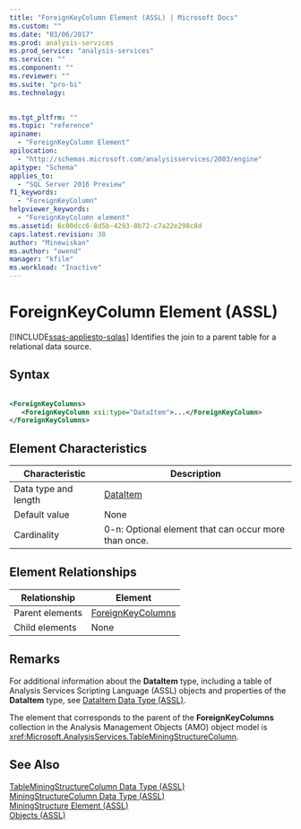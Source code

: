 ```yaml
---
title: "ForeignKeyColumn Element (ASSL) | Microsoft Docs"
ms.custom: ""
ms.date: "03/06/2017"
ms.prod: analysis-services
ms.prod_service: "analysis-services"
ms.service: ""
ms.component: ""
ms.reviewer: ""
ms.suite: "pro-bi"
ms.technology: 
  

ms.tgt_pltfrm: ""
ms.topic: "reference"
apiname: 
  - "ForeignKeyColumn Element"
apilocation: 
  - "http://schemas.microsoft.com/analysisservices/2003/engine"
apitype: "Schema"
applies_to: 
  - "SQL Server 2016 Preview"
f1_keywords: 
  - "ForeignKeyColumn"
helpviewer_keywords: 
  - "ForeignKeyColumn element"
ms.assetid: 6c00dcc6-8d5b-4293-8b72-c7a22e298c8d
caps.latest.revision: 38
author: "Minewiskan"
ms.author: "owend"
manager: "kfile"
ms.workload: "Inactive"
---
```

# ForeignKeyColumn Element (ASSL)
[!INCLUDE[ssas-appliesto-sqlas](../../../includes/ssas-appliesto-sqlas.md)]
  Identifies the join to a parent table for a relational data source.  
  
## Syntax  
  
```xml  
  
<ForeignKeyColumns>  
   <ForeignKeyColumn xsi:type="DataItem">...</ForeignKeyColumn>  
</ForeignKeyColumns>  
```  
  
## Element Characteristics  
  
|Characteristic|Description|  
|--------------------|-----------------|  
|Data type and length|[DataItem](../../../analysis-services/scripting/data-type/dataitem-data-type-assl.md)|  
|Default value|None|  
|Cardinality|0-n: Optional element that can occur more than once.|  
  
## Element Relationships  
  
|Relationship|Element|  
|------------------|-------------|  
|Parent elements|[ForeignKeyColumns](../../../analysis-services/scripting/collections/foreignkeycolumns-element-assl.md)|  
|Child elements|None|  
  
## Remarks  
 For additional information about the **DataItem** type, including a table of Analysis Services Scripting Language (ASSL) objects and properties of the **DataItem** type, see [DataItem Data Type &#40;ASSL&#41;](../../../analysis-services/scripting/data-type/dataitem-data-type-assl.md).  
  
 The element that corresponds to the parent of the **ForeignKeyColumns** collection in the Analysis Management Objects (AMO) object model is <xref:Microsoft.AnalysisServices.TableMiningStructureColumn>.  
  
## See Also  
 [TableMiningStructureColumn Data Type &#40;ASSL&#41;](../../../analysis-services/scripting/data-type/tableminingstructurecolumn-data-type-assl.md)   
 [MiningStructureColumn Data Type &#40;ASSL&#41;](../../../analysis-services/scripting/data-type/miningstructurecolumn-data-type-assl.md)   
 [MiningStructure Element &#40;ASSL&#41;](../../../analysis-services/scripting/objects/miningstructure-element-assl.md)   
 [Objects &#40;ASSL&#41;](../../../analysis-services/scripting/objects/objects-assl.md)  
  
  
